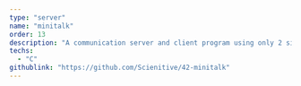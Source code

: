 ```yaml
---
type: "server"
name: "minitalk"
order: 13
description: "A communication server and client program using only 2 singals."
techs:
  - "C"
githublink: "https://github.com/Scienitive/42-minitalk"
---
```

